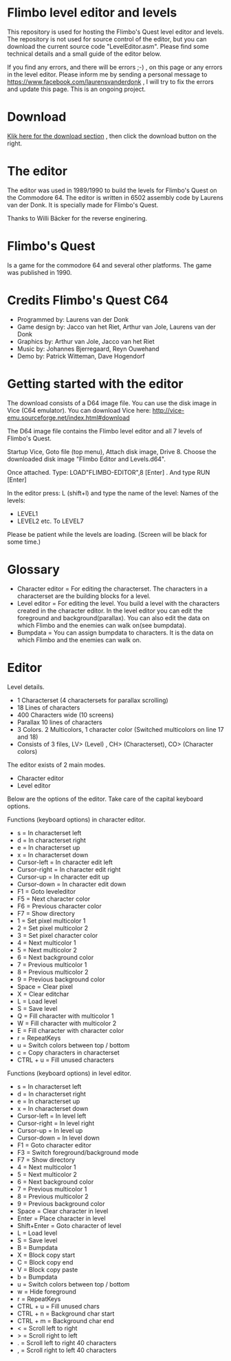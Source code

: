 # Flimbo level editor and levels

This repository is used for hosting the Flimbo's Quest level editor and levels. The repository is not used for source control of the editor, but you can download the current source code "LevelEditor.asm". Please find some technical details and a small guide of the editor below.

If you find any errors, and there will be errors ;-) , on this page or any errors in the level editor. Please inform me by sending a personal message to https://www.facebook.com/laurensvanderdonk , I will try to fix the errors and update this page. This is an ongoing project.

# Download
[Klik here for the download section](../master/Flimbo%20Editor%20and%20Levels.d64) , then click the download button on the right.

# The editor
The editor was used in 1989/1990 to build the levels for Flimbo's Quest on the Commodore 64. The editor is written in 6502 assembly code by Laurens van der Donk. It is specially made for Flimbo's Quest.

Thanks to Willi Bäcker for the reverse enginering.

# Flimbo's Quest
Is a game for the commodore 64 and several other platforms. The game was published in 1990. 

# Credits Flimbo's Quest C64
* Programmed by: Laurens van der Donk
* Game design by: Jacco van het Riet, Arthur van Jole, Laurens van der Donk
* Graphics by: Arthur van Jole, Jacco van het Riet
* Music by: Johannes Bjerregaard, Reyn Ouwehand
* Demo by: Patrick Witteman, Dave Hogendorf

# Getting started with the editor
The download consists of a D64 image file. You can use the disk image in Vice (C64 emulator). You can download Vice here: http://vice-emu.sourceforge.net/index.html#download

The D64 image file contains the Flimbo level editor and all 7 levels of Flimbo's Quest.

Startup Vice, Goto file (top menu), Attach disk image, Drive 8. Choose the downloaded disk image "Flimbo Editor and Levels.d64".

Once attached. Type: LOAD"FLIMBO-EDITOR",8 [Enter] .  And type RUN [Enter]
  
In the editor press: L  (shift+l) and type the name of the level:
Names of the levels:
* LEVEL1
* LEVEL2
etc. To LEVEL7

Please be patient while the levels are loading. (Screen will be black for some time.)

# Glossary
* Character editor = For editing the characterset. The characters in a characterset are the building blocks for a level.
* Level editor = For editing the level. You build a level with the characters created in the character editor. In the level editor you can edit the foreground and background(parallax). You can also edit the data on which Flimbo and the enemies can walk on(see bumpdata).
* Bumpdata = You can assign bumpdata to characters. It is the data on which Flimbo and the enemies can walk on.

# Editor

Level details.
* 1 Characterset (4 charactersets for parallax scrolling)
* 18 Lines of characters
* 400 Characters wide (10 screens)
* Parallax 10 lines of characters
* 3 Colors. 2 Multicolors, 1 character color (Switched multicolors on line 17 and 18)
* Consists of 3 files, LV> (Level) , CH> (Characterset), CO> (Character colors)

The editor exists of 2 main modes.
* Character editor
* Level editor

Below are the options of the editor. Take care of the capital keyboard options.

Functions (keyboard options) in character editor.
* s = In characterset left
* d = In characterset right
* e = In characterset up
* x = In characterset down
* Cursor-left	= In character edit left
* Cursor-right = In character edit right
* Cursor-up = In character edit up
* Cursor-down = In character edit down
* F1 = Goto leveleditor
* F5 = Next character color
* F6 = Previous character color
* F7 = Show directory
* 1 = Set pixel multicolor 1
* 2 = Set pixel multicolor 2
* 3 = Set pixel character color
* 4 = Next multicolor 1 
* 5 = Next multicolor 2
* 6 = Next background color
* 7 = Previous multicolor 1
* 8 = Previous multicolor 2
* 9 = Previous background color
* Space = Clear pixel
* X = Clear editchar
* L = Load level
* S = Save level
* Q = Fill character with multicolor 1
* W = Fill character with multicolor 2
* E = Fill character with character color
* r = RepeatKeys
* u = Switch colors between top / bottom
* c = Copy characters in characterset
* CTRL + u = Fill unused characters

Functions (keyboard options) in level editor.
* s = In characterset left
* d = In characterset right
* e = In characterset up
* x = In characterset down
* Cursor-left	= In level left
* Cursor-right = In level right
* Cursor-up = In level up
* Cursor-down = In level down
* F1 = Goto character editor
* F3 = Switch foreground/background mode
* F7 = Show directory
* 4 = Next multicolor 1 
* 5 = Next multicolor 2
* 6 = Next background color
* 7 = Previous multicolor 1
* 8 = Previous multicolor 2
* 9 = Previous background color
* Space = Clear character in level
* Enter = Place character in level
* Shift+Enter = Goto character of level
* L = Load level
* S = Save level
* B = Bumpdata
* X = Block copy start
* C = Block copy end
* V = Block copy paste
* b = Bumpdata
* u = Switch colors between top / bottom
* w = Hide foreground
* r = RepeatKeys
* CTRL + u = Fill unused chars
* CTRL + n = Background char start
* CTRL + m = Background char end
* < = Scroll left to right
* &gt; = Scroll right to left
* . = Scroll left to right 40 characters
* , = Scroll right to left 40 characters
